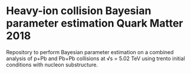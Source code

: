 # Heavy-ion collision Bayesian parameter estimation Quark Matter 2018

Repository to perform Bayesian parameter estimation on a combined analysis of
p+Pb and Pb+Pb collisions at √s = 5.02 TeV using trento initial conditions with
nucleon substructure.
